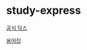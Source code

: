 # study-express

[공식 닥스](http://expressjs.com/ko/starter/installing.html)

[용어집](http://expressjs.com/ko/resources/glossary.html)
